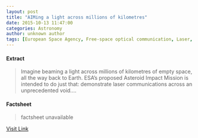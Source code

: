 ```yaml
---
layout: post
title: "AIMing a light across millions of kilometres"
date: 2015-10-13 11:47:00
categories: Astronomy
author: unknown author
tags: [European Space Agency, Free-space optical communication, Laser, Lunar Atmosphere and Dust Environment Explorer, Radio, Spaceflight, Technology, Space exploration, Space technology, Spacecraft, Astronautics, Flight, Astronomy, Outer space, Space science, Space colonization]
---
```



#### Extract
>Imagine beaming a light across millions of kilometres of empty space, all the way back to Earth. ESA’s proposed Asteroid Impact Mission is intended to do just that: demonstrate laser communications across an unprecedented void....

#### Factsheet
>factsheet unavailable

[Visit Link](http://www.esa.int/Our_Activities/Space_Engineering_Technology/Asteroid_Impact_Mission/AIMing_a_light_across_millions_of_kilometres)


